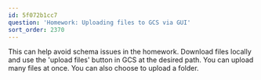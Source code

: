 ```yaml
---
id: 5f072b1cc7
question: 'Homework: Uploading files to GCS via GUI'
sort_order: 2370
---
```


This can help avoid schema issues in the homework. Download files locally and use the 'upload files' button in GCS at the desired path. You can upload many files at once. You can also choose to upload a folder.